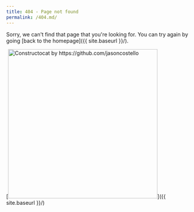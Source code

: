 ```yaml
---
title: 404 - Page not found
permalink: /404.md/
---
```


Sorry, we can't find that page that you're looking for. You can try again by going [back to the homepage]({{ site.baseurl }}/).

[<img src="{{ site.baseurl }}/d/images/404.jpg" alt="Constructocat by https://github.com/jasoncostello" style="width: 400px;"/>]({{ site.baseurl }}/)
